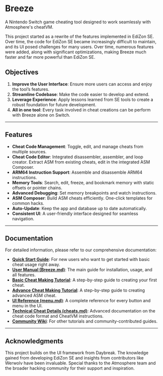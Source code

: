# Breeze
A Nintendo Switch game cheating tool designed to work seamlessly with Atmosphere's cheatVM.

This project started as a rewrite of the features implemented in EdiZon SE. Over time, the code for EdiZon SE became increasingly difficult to maintain, and its UI posed challenges for many users. Over time, numerous features were added, along with significant optimizations, making Breeze much faster and far more powerful than EdiZon SE.

## Objectives
1.  **Improve the User Interface**: Ensure more users can access and enjoy the tool’s features.
2.  **Streamline Codebase**: Make the code easier to develop and extend.
3.  **Leverage Experience**: Apply lessons learned from SE tools to create a robust foundation for future development.
4.  **All in one tool**: Every task involved in cheat creations can be perform with Breeze alone on Switch.

---

## Features
-   **Cheat Code Management**: Toggle, edit, and manage cheats from multiple sources.
-   **Cheat Code Editor**: Integrated disassembler, assembler, and loop creator. Extract ASM from existing cheats, edit in the integrated ASM Composer.
-   **ARM64 Instruction Support**: Assemble and disassemble ARM64 instructions.
-   **Memory Tools**: Search, edit, freeze, and bookmark memory with static offsets or pointer chains.
-   **Advanced Debugging**: Set memory breakpoints and watch instructions.
-   **ASM Composer**: Build ASM cheats efficiently. One-click templates for common hacks.
-   **Auto-Update**: Keep the app and database up to date automatically.
-   **Consistent UI**: A user-friendly interface designed for seamless navigation.

---

## Documentation

For detailed information, please refer to our comprehensive documentation:

-   **[Quick Start Guide](quick_start.md)**: For new users who want to get started with basic cheat usage right away.
-   **[User Manual (Breeze.md)](Breeze.md)**: The main guide for installation, usage, and all features.
-   **[Basic Cheat Making Tutorial](basic_cheat_making_tutorial.md)**: A step-by-step guide to creating your first cheat.
-   **[Advance Cheat Making Tutorial](docs/advance_cheat_making_tutorial.md)**: A step-by-step guide to creating advanced ASM cheat.
-   **[UI Reference (menu.md)](docs/menu.md)**: A complete reference for every button and menu in the UI.
-   **[Technical Cheat Details (cheats.md)](docs/cheats.md)**: Advanced documentation on the cheat code format and CheatVM instructions.
-   **[Community Wiki](https://github.com/tomvita/Breeze-Beta/wiki)**: For other tutorials and community-contributed guides.

---

## Acknowledgments
This project builds on the UI framework from Daybreak. The knowledge gained from developing EdiZon SE and insights from contributors like Werwolv have been invaluable. Special thanks to the Atmosphere team and the broader hacking community for their support and inspiration.
